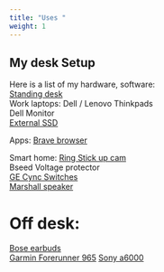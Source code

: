 ```yaml
---
title: "Uses "
weight: 1
---
```


## My desk Setup

Here is a list of my hardware, software: \
[Standing desk](https://www.wayfair.com/brand/bnd/upper-square-b51050-masterClID~32.html) \
Work laptops: Dell / Lenovo Thinkpads \
Dell Monitor \
[External SSD](https://shop.sandisk.com/products/clearance/portable-ssd/sandisk-usb-3-2-ssd?sku=SDSSDE30-1T00-G25&ef_id=Cj0KCQiA_qG5BhDTARIsAA0UHSJQVKrxJrT_xH13gttfHxAhWipttM50Ombi0n4wA7DyjfS6W7WU_7gaAvHkEALw_wcB:G:s&s_kwcid=AL!15012!3!!!!x!!!21830352660!&utm_medium=pdsh2&utm_source=gads&utm_campaign=Google-B2C-Conversion-Pmax-NA-US-EN-SSD-Portable_SSD-All-Brand&utm_content=&utm_term=SDSSDE30-1T00-G25&cp2=&gad_source=1)

Apps:
[Brave browser](https://brave.com/)

Smart home:
[Ring Stick up cam](https://ring.com/products/stick-up-cam/color/white/power/battery/multipack/3-pack) \
Bseed Voltage protector \
[GE Cync Switches](https://www.gelighting.com/smart-home/light-switches-remotes/wired-switches) \
[Marshall speaker](https://www.marshall.com/us/en/product/acton-iii?pid=1006008) 

# Off desk:
[Bose earbuds](https://www.bose.com/p/earbuds/bose-quietcomfort-headphones/QCEARB24-HEADPHONEIN.html) \
[Garmin Forerunner 965](https://www.garmin.com/en-US/p/886725)
[Sony a6000](https://electronics.sony.com/imaging/interchangeable-lens-cameras/aps-c/p/ilce6000l-b)

<!--- Comments are Fun  [Distracting links](https://www.annasyme.com/links-distracting.html) \
 [Common probability distributions](https://medium.com/@srowen/common-probability-distributions-347e6b945ce4) --->

